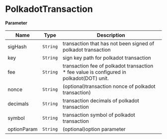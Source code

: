 # PolkadotTransaction

**Parameter**

| Name        | Type       | Description                                                                                   |
| ----------- | ---------- | --------------------------------------------------------------------------------------------- |
| sigHash     | `String` | transaction that has not been signed of polkadot transaction                                  |
| key         | `String` | sign key path for polkadot transaction                                                        |
| fee         | `String` | transaction fee of polkadot transaction<br />* fee value is configured in polkadot(DOT) unit. |
| nonce       | `String` | (optional)transaction nonce of polkadot transaction)                                          |
| decimals    | `String` | transaction decimals of polkadot transaction                                                  |
| symbol      | `String` | transaction symbol of polkadot transaction                                                    |
| optionParam | `String` | (optional)option parameter                                                                    |
